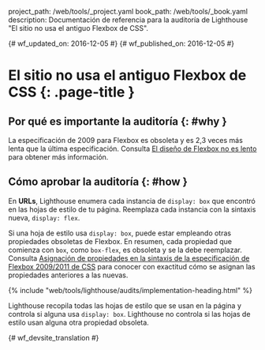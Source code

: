 project_path: /web/tools/_project.yaml
book_path: /web/tools/_book.yaml
description: Documentación de referencia para la auditoría de Lighthouse "El sitio no usa el antiguo Flexbox de CSS".

{# wf_updated_on: 2016-12-05 #}
{# wf_published_on: 2016-12-05 #}

# El sitio no usa el antiguo Flexbox de CSS  {: .page-title }

## Por qué es importante la auditoría {: #why }

La especificación de 2009 para Flexbox es obsoleta y es 2,3 veces más lenta
que la última especificación. Consulta [El diseño de Flexbox no es lento][slow] para obtener más
información.

[slow]: https://developers.google.com/web/updates/2013/10/Flexbox-layout-isn-t-slow

## Cómo aprobar la auditoría {: #how }

En **URLs**, Lighthouse enumera cada instancia de `display: box` que encontró
en las hojas de estilo de tu página. Reemplaza cada instancia con la sintaxis nueva,
`display: flex`.

Si una hoja de estilo usa `display: box`, puede estar empleando otras propiedades obsoletas de
Flexbox. En resumen, cada propiedad que comienza con `box`,
como `box-flex`, es obsoleta y se la debe reemplazar. Consulta
[Asignación de propiedades en la sintaxis de la especificación de Flexbox 2009/2011 de CSS][map] para conocer con exactitud cómo
se asignan las propiedades anteriores a las nuevas.

[map]: https://wiki.csswg.org/spec/flexbox-2009-2011-spec-property-mapping

{% include "web/tools/lighthouse/audits/implementation-heading.html" %}

Lighthouse recopila todas las hojas de estilo que se usan en la página y controla si alguna
usa `display: box`. Lighthouse no controla si las hojas de estilo usan alguna otra
propiedad obsoleta.


{# wf_devsite_translation #}
